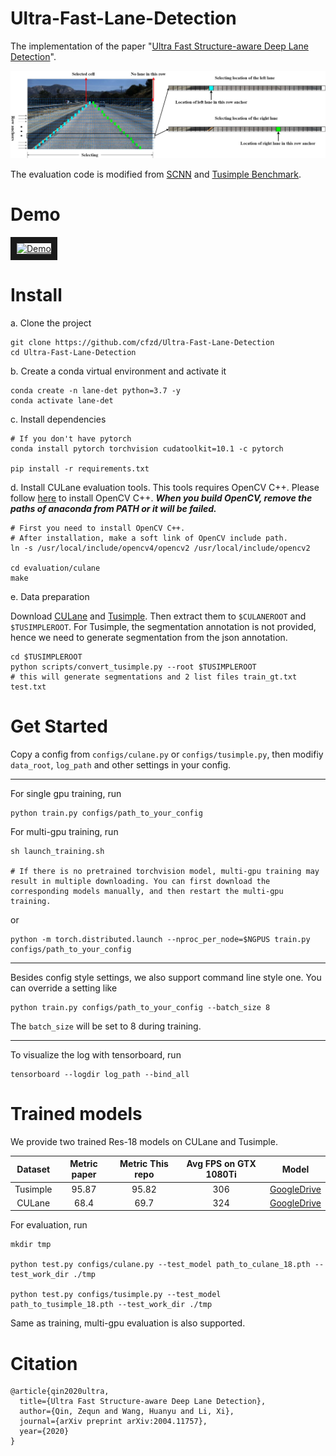 # Ultra-Fast-Lane-Detection
The implementation of the paper "[Ultra Fast Structure-aware Deep Lane Detection](https://arxiv.org/abs/2004.11757)".

![alt text](vis.jpg "vis")

The evaluation code is modified from [SCNN](https://github.com/XingangPan/SCNN) and [Tusimple Benchmark](https://github.com/TuSimple/tusimple-benchmark).

# Demo 
<a href="http://www.youtube.com/watch?feature=player_embedded&v=lnFbAG3GBN4
" target="_blank"><img src="http://img.youtube.com/vi/lnFbAG3GBN4/0.jpg" 
alt="Demo" width="240" height="180" border="10" /></a>


# Install

a. Clone the project

```
git clone https://github.com/cfzd/Ultra-Fast-Lane-Detection
cd Ultra-Fast-Lane-Detection
```

b. Create a conda virtual environment and activate it

```
conda create -n lane-det python=3.7 -y
conda activate lane-det
```

c. Install dependencies

```
# If you don't have pytorch
conda install pytorch torchvision cudatoolkit=10.1 -c pytorch 

pip install -r requirements.txt
```

d. Install CULane evaluation tools. This tools requires OpenCV C++. Please follow [here](https://docs.opencv.org/master/d7/d9f/tutorial_linux_install.html) to install OpenCV C++. ***When you build OpenCV, remove the paths of anaconda from PATH or it will be failed.***

```
# First you need to install OpenCV C++. 
# After installation, make a soft link of OpenCV include path.
ln -s /usr/local/include/opencv4/opencv2 /usr/local/include/opencv2

cd evaluation/culane
make
```

e. Data preparation

Download [CULane](https://xingangpan.github.io/projects/CULane.html) and [Tusimple](https://github.com/TuSimple/tusimple-benchmark/issues/3). Then extract them to `$CULANEROOT` and `$TUSIMPLEROOT`. For Tusimple, the segmentation annotation is not provided, hence we need to generate segmentation from the json annotation. 

```
cd $TUSIMPLEROOT
python scripts/convert_tusimple.py --root $TUSIMPLEROOT
# this will generate segmentations and 2 list files train_gt.txt test.txt
```

# Get Started
Copy a config from ```configs/culane.py``` or ```configs/tusimple.py```, then
modifiy ```data_root```, ```log_path``` and other settings in your config.

***

For single gpu training, run
```
python train.py configs/path_to_your_config
```
For multi-gpu training, run
```
sh launch_training.sh

# If there is no pretrained torchvision model, multi-gpu training may result in multiple downloading. You can first download the corresponding models manually, and then restart the multi-gpu training.
```
or
```
python -m torch.distributed.launch --nproc_per_node=$NGPUS train.py configs/path_to_your_config
```

***

Besides config style settings, we also support command line style one. You can override a setting like
```
python train.py configs/path_to_your_config --batch_size 8
```
The ```batch_size``` will be set to 8 during training.

***

To visualize the log with tensorboard, run

```
tensorboard --logdir log_path --bind_all
```

# Trained models
We provide two trained Res-18 models on CULane and Tusimple.

|  Dataset | Metric paper | Metric This repo | Avg FPS on GTX 1080Ti |    Model    |
|:--------:|:------------:|:----------------:|:-------------------:|:-----------:|
| Tusimple |     95.87    |       95.82      |         306         | [GoogleDrive](https://drive.google.com/file/d/1WCYyur5ZaWczH15ecmeDowrW30xcLrCn/view?usp=sharing) |
|  CULane  |     68.4     |       69.7       |         324         | [GoogleDrive](https://drive.google.com/file/d/1zXBRTw50WOzvUp6XKsi8Zrk3MUC3uFuq/view?usp=sharing) |

For evaluation, run
```
mkdir tmp

python test.py configs/culane.py --test_model path_to_culane_18.pth --test_work_dir ./tmp

python test.py configs/tusimple.py --test_model path_to_tusimple_18.pth --test_work_dir ./tmp
```

Same as training, multi-gpu evaluation is also supported.

# Citation

```
@article{qin2020ultra,
  title={Ultra Fast Structure-aware Deep Lane Detection},
  author={Qin, Zequn and Wang, Huanyu and Li, Xi},
  journal={arXiv preprint arXiv:2004.11757},
  year={2020}
}
```